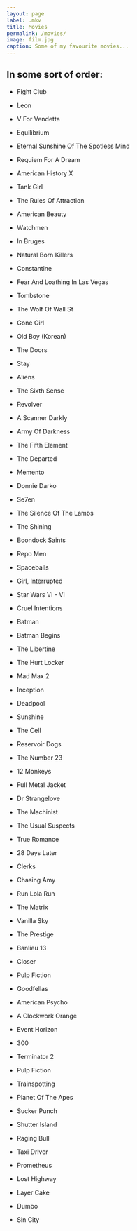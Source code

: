 ```yaml
---
layout: page
label: .mkv
title: Movies
permalink: /movies/
image: film.jpg
caption: Some of my favourite movies...
---
```

## In some sort of order:
- Fight Club
- Leon
- V For Vendetta
- Equilibrium
- Eternal Sunshine Of The Spotless Mind
- Requiem For A Dream
- American History X
- Tank Girl
- The Rules Of Attraction
- American Beauty
- Watchmen
- In Bruges
- Natural Born Killers

- Constantine
- Fear And Loathing In Las Vegas
- Tombstone
- The Wolf Of Wall St
- Gone Girl
- Old Boy (Korean)
- The Doors
- Stay
- Aliens
- The Sixth Sense
- Revolver
- A Scanner Darkly
- Army Of Darkness
- The Fifth Element
- The Departed
- Memento
- Donnie Darko
- Se7en
- The Silence Of The Lambs
- The Shining
- Boondock Saints
- Repo Men
- Spaceballs
- Girl, Interrupted
- Star Wars VI - VI
- Cruel Intentions
- Batman
- Batman Begins
- The Libertine
- The Hurt Locker
- Mad Max 2
- Inception
- Deadpool

- Sunshine
- The Cell
- Reservoir Dogs
- The Number 23
- 12 Monkeys
- Full Metal Jacket
- Dr Strangelove
- The Machinist
- The Usual Suspects
- True Romance
- 28 Days Later
- Clerks
- Chasing Amy
- Run Lola Run
- The Matrix
- Vanilla Sky
- The Prestige
- Banlieu 13
- Closer
- Pulp Fiction
- Goodfellas
- American Psycho
- A Clockwork Orange
- Event Horizon
- 300
- Terminator 2
- Pulp Fiction
- Trainspotting
- Planet Of The Apes
- Sucker Punch
- Shutter Island
- Raging Bull
- Taxi Driver
- Prometheus

- Lost Highway
- Layer Cake
- Dumbo
- Sin City
